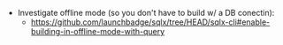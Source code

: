 - Investigate offline mode (so you don't have to build w/ a DB conectin):
  - https://github.com/launchbadge/sqlx/tree/HEAD/sqlx-cli#enable-building-in-offline-mode-with-query
